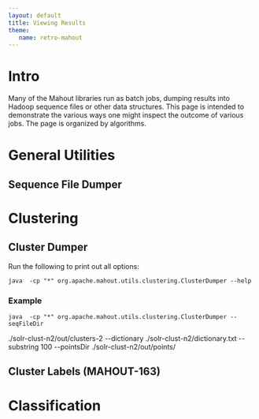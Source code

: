 ```yaml
---
layout: default
title: Viewing Results
theme:
   name: retro-mahout
---
```

<a name="ViewingResults-Intro"></a>
# Intro

Many of the Mahout libraries run as batch jobs, dumping results into Hadoop
sequence files or other data structures.  This page is intended to
demonstrate the various ways one might inspect the outcome of various jobs.
 The page is organized by algorithms.

<a name="ViewingResults-GeneralUtilities"></a>
# General Utilities

<a name="ViewingResults-SequenceFileDumper"></a>
## Sequence File Dumper


<a name="ViewingResults-Clustering"></a>
# Clustering

<a name="ViewingResults-ClusterDumper"></a>
## Cluster Dumper

Run the following to print out all options:

    java  -cp "*" org.apache.mahout.utils.clustering.ClusterDumper --help



<a name="ViewingResults-Example"></a>
### Example

    java  -cp "*" org.apache.mahout.utils.clustering.ClusterDumper --seqFileDir
./solr-clust-n2/out/clusters-2
          --dictionary ./solr-clust-n2/dictionary.txt
          --substring 100 --pointsDir ./solr-clust-n2/out/points/
    



<a name="ViewingResults-ClusterLabels(MAHOUT-163)"></a>
## Cluster Labels (MAHOUT-163)

<a name="ViewingResults-Classification"></a>
# Classification
